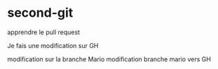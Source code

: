 # second-git
apprendre le pull request

Je fais une modification sur GH

modification sur la branche Mario
modification branche mario vers GH